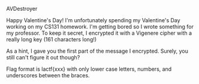 AVDestroyer

Happy Valentine's Day! I'm unfortunately spending my Valentine's Day working on my CS131 homework. I'm getting bored so I wrote something for my professor. To keep it secret, I encrypted it with a Vigenere cipher with a really long key (161 characters long!)

As a hint, I gave you the first part of the message I encrypted. Surely, you still can't figure it out though?

Flag format is lactf{xxx} with only lower case letters, numbers, and underscores between the braces.
